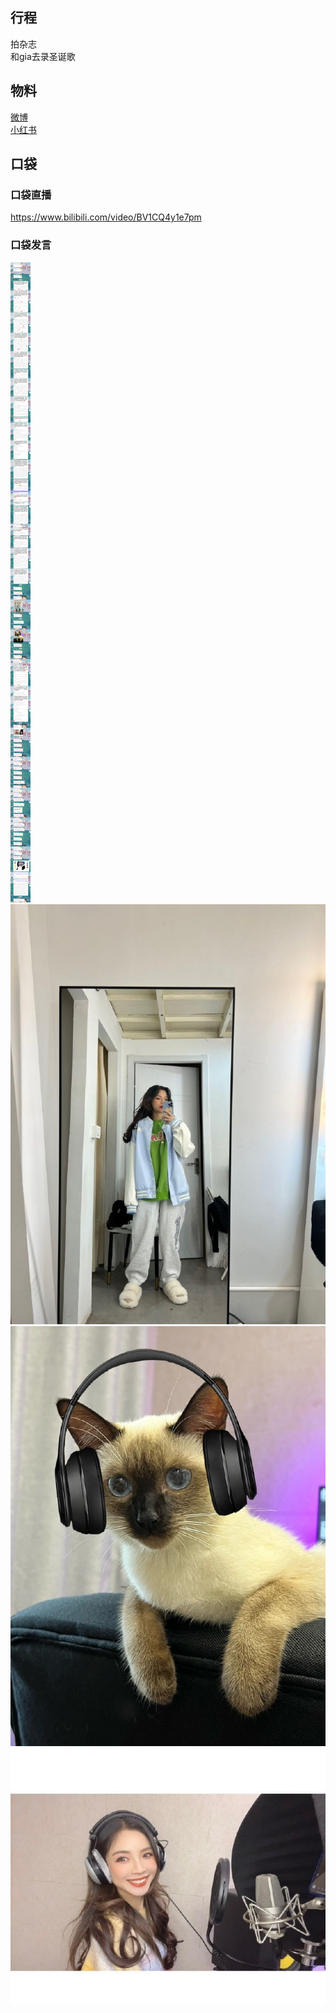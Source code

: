 ## 行程
拍杂志<br>
和gia去录圣诞歌

## 物料
[微博](https://weibo.com/5228056212/L4ZeqyOzr)<br>
[小红书](http://www.xiaohongshu.com/discovery/item/61af6bd7000000000102c7b6)<br>

## 口袋
### 口袋直播
https://www.bilibili.com/video/BV1CQ4y1e7pm
### 口袋发言
![口袋发言](./pocket48/imgs/messages1.jpeg)<br>
![口袋发言](./pocket48/imgs/P1.jpeg)<br>
![口袋发言](./pocket48/imgs/P2.jpeg)<br>
![口袋发言](./pocket48/imgs/P3.jpeg)<br>

